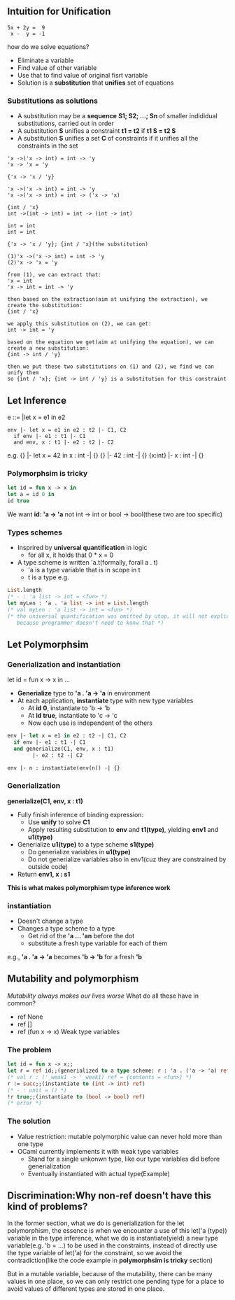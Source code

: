 ## Intuition for Unification

```
5x + 2y =  9
 x -  y = -1
```

how do we solve equations?
- Eliminate a variable
- Find value of other variable
- Use that to find value of original fisrt variable
- Solution is a **substitution** that **unifies** set of equations

### Substitutions as solutions
- A substitution may be a **sequence** **S1; S2; ...; Sn** of smaller indididual substitutions, carried out in order
- A substitution **S** unifies a constraint **t1 = t2** if **t1 S = t2 S**
- A substitution **S** unifies a set **C** of constraints if it unifies all the constraints in the set

```
'x ->('x -> int) = int -> 'y
'x -> 'x = 'y

{'x -> 'x / 'y}

'x ->('x -> int) = int -> 'y
'x ->('x -> int) = int -> ('x -> 'x)

{int / 'x}
int ->(int -> int) = int -> (int -> int) 

int = int
int = int

{'x -> 'x / 'y}; {int / 'x}(the substitution)
```

```
(1)'x ->('x -> int) = int -> 'y
(2)'x -> 'x = 'y

from (1), we can extract that: 
'x = int
'x -> int = int -> 'y

then based on the extraction(aim at unifying the extraction), we create the substitution:
{int / 'x}

we apply this substitution on (2), we can get:
int -> int = 'y

based on the equation we get(aim at unifying the equation), we can create a new substitution:
{int -> int / 'y}

then we put these two substitutions on (1) and (2), we find we can unify them
so {int / 'x}; {int -> int / 'y} is a substitution for this constraint
```

## Let Inference

e ::= |let x = e1 in e2

```
env |- let x = e1 in e2 : t2 |- C1, C2
  if env |- e1 : t1 |- C1
  and env, x : t1 |- e2 : t2 |- C2
```

e.g.
{} |- let x = 42 in x : int -| {}
  {} |- 42 : int -| {}
  {x:int} |- x : int -| {} 

### Polymorphsim is tricky

```ocaml
let id = fun x -> x in
let a = id 0 in
id true
```
We want **id: 'a -> 'a**
not int -> int or bool -> bool(these two are too specific)

### Types schemes
- Insprired by **universal quantification** in logic
  - for all x, it holds that 0 * x = 0
- A type scheme is written 'a.t(formally, forall a . t)
  - 'a is a type variable that is in scope in t
  - t is a type
e.g.
```ocaml
List.length
(* - : 'a list -> int = <fun> *)
let myLen : 'a . 'a list -> int = List.length
(* val myLen : 'a list -> int = <fun> *)
(* the universal quantification was omitted by utop, it will not explicitly show this,
   because programmer doesn't need to konw that *)
```

## Let Polymorphsim

### Generialization and instantiation
let id = fun x -> x in ...
- **Generialize** type to **'a . 'a -> 'a** in environment
- At each application, **instantiate** type with new type variables
  - At **id 0**, instantiate to 'b -> 'b
  - At **id true**, instantiate to 'c -> 'c
  - Now each use is independent of the others

```ocaml
env |- let x = e1 in e2 : t2 -| C1, C2
  if env |- e1 : t1 -| C1
  and generialize(C1, env, x : t1)
        |- e2 : t2 -| C2

env |- n : instantiate(env(n)) -| {}
```
### Generialization
**generialize(C1, env, x : t1)**
- Fully finish inference of binding expression:
  - Use **unify** to solve **C1**
  - Apply resulting substitution to **env** and **t1(type)**, yielding **env1** and **u1(type)**
- Generialize **u1(type)** to a type scheme **s1(type)**
  - Do generialize variables in **u1(type)**
  - Do not generialize variables also in env1(cuz they are constrained by outside code)
- Return **env1, x : s1**

**This is what makes polymorphism type inference work**

### instantiation
- Doesn't change a type 
- Changes a type scheme to a type
  - Get rid of the **'a ... 'an** before the dot
  - substitute a fresh type variable for each of them

e.g., **'a . 'a -> 'a**
  becomes **'b -> 'b** for a fresh **'b**


## Mutability and polymorphism
*Mutability always makes our lives worse*
What do all these have in common?
- ref None
- ref []
- ref (fun x -> x)
Weak type variables

### The problem
```ocaml
let id = fun x -> x;;
let r = ref id;;(generialized to a type scheme: r : 'a . ('a -> 'a) ref)
(* val r : ('_weak1 -> '_weak1) ref = {contents = <fun>} *)
r := succ;;(instantiate to (int -> int) ref)
(* - : unit = () *)
!r true;;(instantiate to (bool -> bool) ref)
(* error *)
```

### The solution
- Value restriction: mutable polymorphic value can never hold more than one type
- OCaml currently implements it with weak type variables
  - Stand for a single unkonwn type, like our type variables did before generialization
  - Eventually instantiated with actual type(Example)  

## Discrimination:Why non-ref doesn't have this kind of problems?
In the former section, what we do is generialization for the let polymorphism,
the essence is when we encounter a use of this let('a (type)) variable in the type inference,
what we do is instantiate(yield) a new type variable(e.g. 'b = ...) to be used in the constraints,
instead of directly use the type variable of let('a) for the constraint,
so we avoid the contradiction(like the code example in **polymorphsim is tricky** section)

But in a mutable variable, because of the mutability, there can be many values in one place,
so we can only restrict one pending type for a place to avoid values of different types are stored in one place.

























